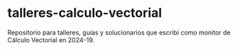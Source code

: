 # talleres-calculo-vectorial
Repositorio para talleres, guías y solucionarios que escribí como monitor de Cálculo Vectorial en 2024-19.
